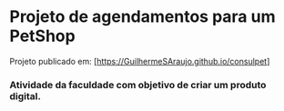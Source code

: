 # Projeto de agendamentos para um PetShop

Projeto publicado em: [https://GuilhermeSAraujo.github.io/consulpet]

### Atividade da faculdade com objetivo de criar um produto digital.

